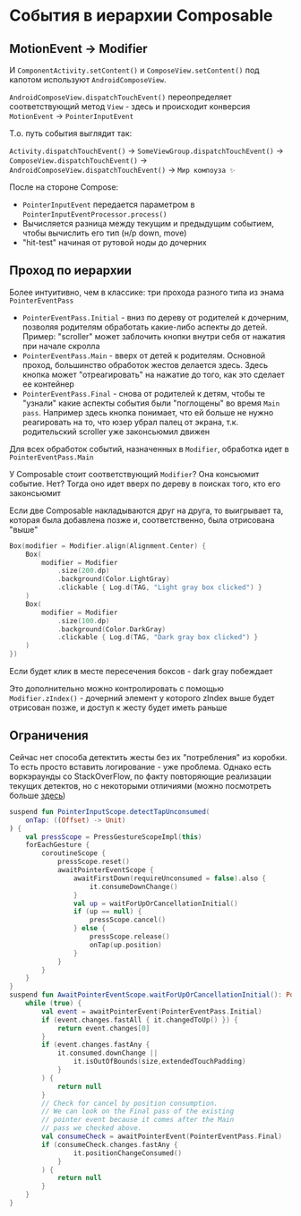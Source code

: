# События в иерархии Composable

## MotionEvent -> Modifier

И `ComponentActivity.setContent()` и `ComposeView.setContent()` под капотом используют `AndroidComposeView`.

`AndroidComposeView.dispatchTouchEvent()` переопределяет соответствующий метод `View` - здесь и происходит конверсия `MotionEvent` -> `PointerInputEvent`

Т.о. путь события выглядит так:

`Activity.dispatchTouchEvent()` -> `SomeViewGroup.dispatchTouchEvent()` -> `ComposeView.dispatchTouchEvent()` -> `AndroidComposeView.dispatchTouchEvent()` -> `Мир компоуза ✨`

После на стороне Compose:

- `PointerInputEvent` передается параметром в `PointerInputEventProcessor.process()`
- Вычисляется разница между текущим и предыдущим событием, чтобы вычислить его тип (н/р down, move)
- "hit-test" начиная от рутовой ноды до дочерних

## Проход по иерархии

Более интуитивно, чем в классике: три прохода разного типа из энама `PointerEventPass`

- `PointerEventPass.Initial` - вниз по дереву от родителей к дочерним, позволяя родителям обработать какие-либо аспекты до детей. Пример: "scroller" может заблочить кнопки внутри себя от нажатия при начале скролла
- `PointerEventPass.Main` - вверх от детей к родителям. Основной проход, большинство обработок жестов делается здесь. Здесь кнопка может "отреагировать" на нажатие до того, как это сделает ее контейнер
- `PointerEventPass.Final` - снова от родителей к детям, чтобы те "узнали" какие аспекты события были "поглощены" во время `Main pass`. Например здесь кнопка понимает, что ей больше не нужно реагировать на то, что юзер убрал палец от экрана, т.к. родительский scroller уже законсьюмил движен 

Для всех обработок событий, назначенных в `Modifier`, обработка идет в `PointerEventPass.Main`

У Composable стоит соответствующий `Modifier`? Она консьюмит событие. Нет? Тогда оно идет вверх по дереву в поисках того, кто его законсьюмит

Если две Composable накладываются друг на друга, то выигрывает та, которая была добавлена позже и, соответственно, была отрисована "выше"

```kotlin
Box(modifier = Modifier.align(Alignment.Center) {
    Box(
        modifier = Modifier
            .size(200.dp)
            .background(Color.LightGray)
            .clickable { Log.d(TAG, "Light gray box clicked") }
    )
    Box(
        modifier = Modifier
            .size(100.dp)
            .background(Color.DarkGray)
            .clickable { Log.d(TAG, "Dark gray box clicked") }
    )
})
```

Если будет клик в месте пересечения боксов - dark gray побеждает

Это дополнительно можно контролировать с помощью `Modifier.zIndex()` - 
дочерний элемент у которого zIndex выше будет отрисован позже, и доступ к жесту будет иметь раньше

## Ограничения

Сейчас нет способа детектить жесты без их "потребления" из коробки. 
То есть просто вставить логирование - уже проблема. Однако есть воркэраунды со StackOverFlow, по факту повторяющие реализации текущих детектов, но с некоторыми отличиями (можно посмотреть больше [здесь](https://proandroiddev.com/android-touch-system-part-5-how-gestures-work-in-jetpack-compose-ef7e74703b6a))

```kotlin
suspend fun PointerInputScope.detectTapUnconsumed(
    onTap: ((Offset) -> Unit)
) {
    val pressScope = PressGestureScopeImpl(this)
    forEachGesture {
        coroutineScope {
            pressScope.reset()
            awaitPointerEventScope {
                awaitFirstDown(requireUnconsumed = false).also {
                    it.consumeDownChange() 
                }
                val up = waitForUpOrCancellationInitial()
                if (up == null) {
                    pressScope.cancel()
                } else {
                    pressScope.release()
                    onTap(up.position)
                }
            }
        }
    }
}
suspend fun AwaitPointerEventScope.waitForUpOrCancellationInitial(): PointerInputChange? {
    while (true) {
        val event = awaitPointerEvent(PointerEventPass.Initial)
        if (event.changes.fastAll { it.changedToUp() }) {
            return event.changes[0]
        }
        if (event.changes.fastAny { 
            it.consumed.downChange || 
                it.isOutOfBounds(size,extendedTouchPadding)
            }
        ) {
            return null
        }
        // Check for cancel by position consumption. 
        // We can look on the Final pass of the existing 
        // pointer event because it comes after the Main 
        // pass we checked above.
        val consumeCheck = awaitPointerEvent(PointerEventPass.Final)
        if (consumeCheck.changes.fastAny { 
                it.positionChangeConsumed() 
            }
        ) {
            return null
        }
    }
}
```